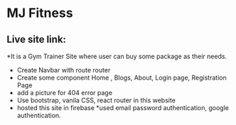 # MJ Fitness

## Live site link:



*It is a Gym Trainer Site where user can buy some package as their needs.
* Create Navbar with route router
* Create some component Home , Blogs, About, Login page, Registration Page
* add a picture for 404 error page
* Use bootstrap, vanila CSS, react router in this website
* hosted this site in firebase
*used email password authentication, google authentication.

